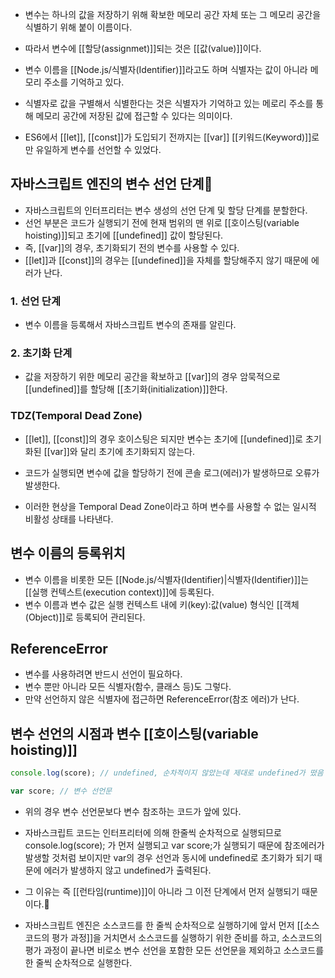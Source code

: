 - 변수는 하나의 값을 저장하기 위해 확보한 메모리 공간 자체 또는 그 메모리 공간을 식별하기 위해 붙이 이름이다.
- 따라서 변수에 [[할당(assignmet)]]되는 것은 [[값(value)]]이다.

- 변수 이름을 [[Node.js/식별자(Identifier)]]라고도 하며 식별자는 값이 아니라 메모리 주소를 기억하고 있다.
- 식별자로 값을 구별해서 식별한다는 것은 식별자가 기억하고 있는 메로리 주소를 통해 메모리 공간에 저장된 값에 접근할 수 있다는 의미이다.

- ES6에서 [[let]], [[const]]가 도입되기 전까지는 [[var]] [[키워드(Keyword)]]로만 유일하게 변수를 선언할 수 있었다.


## 자바스크립트 엔진의 변수 선언 단계

- 자바스크립트의 인터프리터는 변수 생성의 선언 단계 및 할당 단계를 분할한다.
- 선언 부분은 코드가 실행되기 전에 현재 범위의 맨 위로 [[호이스팅(variable hoisting)]]되고 초기에 [[undefined]] 값이 할당된다.
- 즉, [[var]]의 경우, 초기화되기 전의 변수를 사용할 수 있다.
- [[let]]과 [[const]]의 경우는 [[undefined]]을 자체를 할당해주지 않기 때문에 에러가 난다.

### 1. 선언 단계

- 변수 이름을 등록해서 자바스크립트 변수의 존재를 알린다.
### 2. 초기화 단계

- 값을 저장하기 위한 메모리 공간을 확보하고 [[var]]의 경우 암묵적으로 [[undefined]]를 할당해 [[초기화(initialization)]]한다.
### TDZ(Temporal Dead Zone)

- [[let]], [[const]]의  경우 호이스팅은 되지만 변수는 초기에 [[undefined]]로 초기화된 [[var]]와 달리 초기에 초기화되지 않는다.

- 코드가 실행되면 변수에 값을 할당하기 전에 콘솔 로그(에러)가 발생하므로 오류가 발생한다.
- 이러한 현상을 Temporal Dead Zone이라고 하며 변수를 사용할 수 없는 일시적 비활성 상태를 나타낸다.

## 변수 이름의 등록위치

- 변수 이름을 비롯한 모든 [[Node.js/식별자(Identifier)|식별자(Identifier)]]는 [[실행 컨텍스트(execution context)]]에 등록된다.
- 변수 이름과 변수 값은 실행 컨텍스트 내에 키(key):값(value) 형식인 [[객체(Object)]]로 등록되어 관리된다.


## ReferenceError

- 변수를 사용하려면 반드시 선언이 필요하다.
- 변수 뿐만 아니라 모든 식별자(함수, 클래스 등)도 그렇다.
- 만약 선언하지 않은 식별자에 접근하면 ReferenceError(참조 에러)가 난다.


## 변수 선언의 시점과 변수 [[호이스팅(variable hoisting)]]

```js
console.log(score); // undefined, 순차적이지 않았는데 제대로 undefined가 떴음

var score; // 변수 선언문
```

- 위의 경우 변수 선언문보다 변수 참조하는 코드가 앞에 있다.

- 자바스크립트 코드는 인터프리터에 의해 한줄씩 순차적으로 실행되므로 console.log(score); 가 먼저 실행되고 var score;가 실행되기 때문에 참조에러가 발생할 것처럼 보이지만 var의 경우 선언과 동시에 undefined로 초기화가 되기 때문에 에러가 발생하지 않고 undefined가 출력된다.

- 그 이유는 즉 [[런타임(runtime)]]이 아니라 그 이전 단계에서 먼저 실행되기 때문이다.

- 자바스크립트 엔진은 소스코드를 한 줄씩 순차적으로 실행하기에 앞서 먼저 [[소스코드의 평가 과정]]을 거치면서 소스코드를 실행하기 위한 준비를 하고, 소스코드의 평가 과정이 끝나면 비로소 변수 선언을 포함한 모든 선언문을 제외하고 소스코드를 한 줄씩 순차적으로 실행한다.
